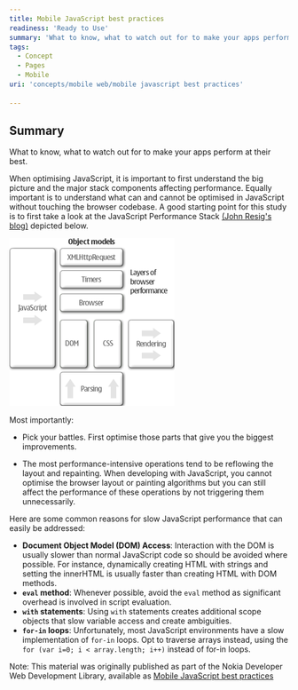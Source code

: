```yaml
---
title: Mobile JavaScript best practices
readiness: 'Ready to Use'
summary: 'What to know, what to watch out for to make your apps perform at their best.'
tags:
  - Concept
  - Pages
  - Mobile
uri: 'concepts/mobile web/mobile javascript best practices'

---
```

## <span>Summary</span>

What to know, what to watch out for to make your apps perform at their best.

 When optimising JavaScript, it is important to first understand the big picture and the major stack components affecting performance. Equally important is to understand what can and cannot be optimised in JavaScript without touching the browser codebase. A good starting point for this study is to first take a look at the JavaScript Performance Stack [(John Resig's blog)](http://ejohn.org/blog/javascript-performance-stack/) depicted below.

![Performance stack](/assets/public/8/8a/Performance_stack.png)

Most importantly:

-   Pick your battles. First optimise those parts that give you the biggest improvements.

-   The most performance-intensive operations tend to be reflowing the layout and repainting. When developing with JavaScript, you cannot optimise the browser layout or painting algorithms but you can still affect the performance of these operations by not triggering them unnecessarily.

Here are some common reasons for slow JavaScript performance that can easily be addressed:

-   **Document Object Model (DOM) Access**: Interaction with the DOM is usually slower than normal JavaScript code so should be avoided where possible. For instance, dynamically creating HTML with strings and setting the innerHTML is usually faster than creating HTML with DOM methods.
-   **`eval` method**: Whenever possible, avoid the `eval` method as significant overhead is involved in script evaluation.
-   **`with` statements**: Using `with` statements creates additional scope objects that slow variable access and create ambiguities.
-   **`for-in` loops**: Unfortunately, most JavaScript environments have a slow implementation of `for-in` loops. Opt to traverse arrays instead, using the `for (var i=0; i < array.length; i++)` instead of for-in loops.

 Note: This material was originally published as part of the Nokia Developer Web Development Library, available as [Mobile JavaScript best practices](http://www.developer.nokia.com/Resources/Library/Web/#!nokia-browsers/common-elements-of-nokia-browsers/mobile-javascript-best-practices.html)